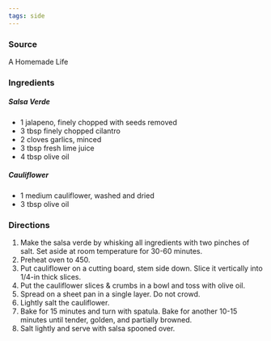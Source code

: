 ```yaml
---
tags: side
---
```


### Source
A Homemade Life

### Ingredients

##### Salsa Verde
* 1 jalapeno, finely chopped with seeds removed
* 3 tbsp finely chopped cilantro
* 2 cloves garlics, minced
* 3 tbsp fresh lime juice
* 4 tbsp olive oil

##### Cauliflower
* 1 medium cauliflower, washed and dried
* 3 tbsp olive oil

### Directions
1. Make the salsa verde by whisking all ingredients with two pinches of salt. Set aside at room temperature for 30-60 minutes.
2. Preheat oven to 450.
3. Put cauliflower on a cutting board, stem side down. Slice it vertically into 1/4-in thick slices.
4. Put the cauliflower slices & crumbs in a bowl and toss with olive oil.
5. Spread on a sheet pan in a single layer. Do not crowd.
6. Lightly salt the cauliflower.
7. Bake for 15 minutes and turn with spatula. Bake for another 10-15 minutes until tender, golden, and partially browned.
8. Salt lightly and serve with salsa spooned over.